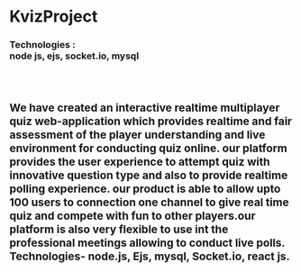 # KvizProject
<h3>Technologies :<div>node js, ejs, socket.io, mysql<div><h3> <br>
  <p>
We have created an interactive realtime multiplayer quiz web-application which provides realtime and fair assessment of the player understanding and live environment for conducting quiz online. our platform provides the user experience to attempt quiz with innovative question type and also to provide realtime polling experience. our product is able to allow upto 100 users to connection one channel to give real time quiz and compete with fun to other players.our platform is also very flexible to use int the professional meetings allowing to conduct live polls. Technologies- node.js, Ejs, mysql, Socket.io, react js.
  </p>
